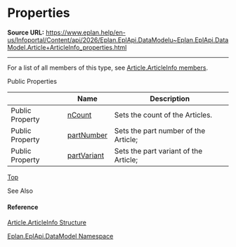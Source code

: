# Properties

**Source URL:** https://www.eplan.help/en-us/Infoportal/Content/api/2026/Eplan.EplApi.DataModelu~Eplan.EplApi.DataModel.Article+ArticleInfo_properties.html

---

For a list of all members of this type, see [Article.ArticleInfo members](Eplan.EplApi.DataModelu~Eplan.EplApi.DataModel.Article+ArticleInfo_members.html).

Public Properties

|  | Name | Description |
| --- | --- | --- |
| Public Property | [nCount](Eplan.EplApi.DataModelu~Eplan.EplApi.DataModel.Article+ArticleInfo~nCount.html) | Sets the count of the Articles. |
| Public Property | [partNumber](Eplan.EplApi.DataModelu~Eplan.EplApi.DataModel.Article+ArticleInfo~partNumber.html) | Sets the part number of the Article; |
| Public Property | [partVariant](Eplan.EplApi.DataModelu~Eplan.EplApi.DataModel.Article+ArticleInfo~partVariant.html) | Sets the part variant of the Article; |

[Top](#top)

See Also

#### Reference

[Article.ArticleInfo Structure](Eplan.EplApi.DataModelu~Eplan.EplApi.DataModel.Article+ArticleInfo.html)
  
[Eplan.EplApi.DataModel Namespace](Eplan.EplApi.DataModelu~Eplan.EplApi.DataModel_namespace.html)